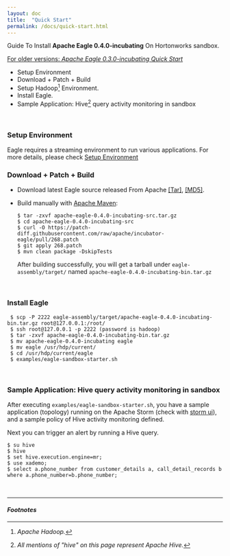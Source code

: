 ```yaml
---
layout: doc
title:  "Quick Start" 
permalink: /docs/quick-start.html
---
```


Guide To Install **Apache Eagle 0.4.0-incubating** On Hortonworks sandbox. 

[For older versions: _Apache Eagle 0.3.0-incubating Quick Start_](/docs/quick-start-0.3.0.html)

* Setup Environment
* Download + Patch + Build
* Setup Hadoop[^HADOOP] Environment.
* Install Eagle.
* Sample Application: Hive[^HIVE] query activity monitoring in sandbox
<br/>

### **Setup Environment**
Eagle requires a streaming environment to run various applications. For more details, please check [Setup Environment](/docs/deployment-env.html)
<br/>

### **Download + Patch + Build**
* Download latest Eagle source released From Apache [[Tar]](http://www-us.apache.org/dist/incubator/eagle/apache-eagle-0.4.0-incubating/apache-eagle-0.4.0-incubating-src.tar.gz), [[MD5]](http://www-us.apache.org/dist/incubator/eagle/apache-eagle-0.4.0-incubating/apache-eagle-0.4.0-incubating-src.tar.gz.md5).
* Build manually with [Apache Maven](https://maven.apache.org/):

	  $ tar -zxvf apache-eagle-0.4.0-incubating-src.tar.gz
	  $ cd apache-eagle-0.4.0-incubating-src 
	  $ curl -O https://patch-diff.githubusercontent.com/raw/apache/incubator-eagle/pull/268.patch
	  $ git apply 268.patch
	  $ mvn clean package -DskipTests

	After building successfully, you will get a tarball under `eagle-assembly/target/` named `apache-eagle-0.4.0-incubating-bin.tar.gz`
<br/>

### **Install Eagle**
    
     $ scp -P 2222 eagle-assembly/target/apache-eagle-0.4.0-incubating-bin.tar.gz root@127.0.0.1:/root/
     $ ssh root@127.0.0.1 -p 2222 (password is hadoop)
     $ tar -zxvf apache-eagle-0.4.0-incubating-bin.tar.gz
     $ mv apache-eagle-0.4.0-incubating eagle
     $ mv eagle /usr/hdp/current/
     $ cd /usr/hdp/current/eagle
     $ examples/eagle-sandbox-starter.sh

<br/>

### **Sample Application: Hive query activity monitoring in sandbox**
After executing `examples/eagle-sandbox-starter.sh`, you have a sample application (topology) running on the Apache Storm (check with [storm ui](http://sandbox.hortonworks.com:8744/index.html)), and a sample policy of Hive activity monitoring defined.

Next you can trigger an alert by running a Hive query.

~~~
$ su hive
$ hive
$ set hive.execution.engine=mr;
$ use xademo;
$ select a.phone_number from customer_details a, call_detail_records b where a.phone_number=b.phone_number;
~~~
<br/>



---

#### *Footnotes*

[^HADOOP]:*Apache Hadoop.*
[^HIVE]:*All mentions of "hive" on this page represent Apache Hive.*

